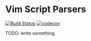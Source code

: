 # Vim Script Parsers

[![Build Status](https://travis-ci.org/vim-jp/vim-vimlparser.svg?branch=master)](https://travis-ci.org/vim-jp/vim-vimlparser) [![codecov](https://codecov.io/gh/vim-jp/vim-vimlparser/branch/master/graph/badge.svg)](https://codecov.io/gh/vim-jp/vim-vimlparser)


TODO: write something.
